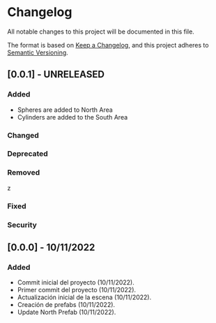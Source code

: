# Changelog

All notable changes to this project will be documented in this file.

The format is based on [Keep a Changelog](https://keepachangelog.com/en/1.1.0/),
and this project adheres to [Semantic Versioning](https://semver.org/spec/v2.0.0.html).

## [0.0.1] - UNRELEASED

### Added
- Spheres are added to North Area
- Cylinders are added to the South Area

### Changed

### Deprecated

### Removed
z
### Fixed

### Security


## [0.0.0] - 10/11/2022

### Added 

- Commit inicial del proyecto (10/11/2022).
- Primer commit del proyecto (10/11/2022).
- Actualización inicial de la escena (10/11/2022).
- Creación de prefabs (10/11/2022).
- Update North Prefab (10/11/2022).
